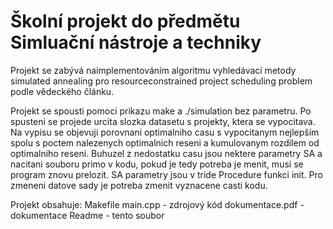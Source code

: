 # Školní projekt do předmětu Simluační nástroje a techniky
Projekt se zabývá naimplementováním algoritmu vyhledávací metody simulated annealing pro resourceconstrained project scheduling problem podle vědeckého článku.


Projekt se spousti pomoci prikazu make a ./simulation bez parametru. 
Po spusteni se projede urcita slozka datasetu s projekty, ktera se vypocitava.
Na vypisu se objevuji porovnani optimalniho casu s vypocitanym nejlepším 
spolu s poctem nalezenych optimalnich reseni a kumulovanym rozdilem od optimalniho reseni.
Buhuzel z nedostatku casu jsou nektere parametry SA a nacitani souboru
primo v kodu, pokud je tedy potreba je menit, musi se program znovu prelozit.
SA parametry jsou v tride Procedure funkci init.
Pro zmeneni datove sady je potreba zmenit vyznacene casti kodu.

Projekt obsahuje:
    Makefile
    main.cpp - zdrojový kód
    dokumentace.pdf - dokumentace
    Readme - tento soubor
